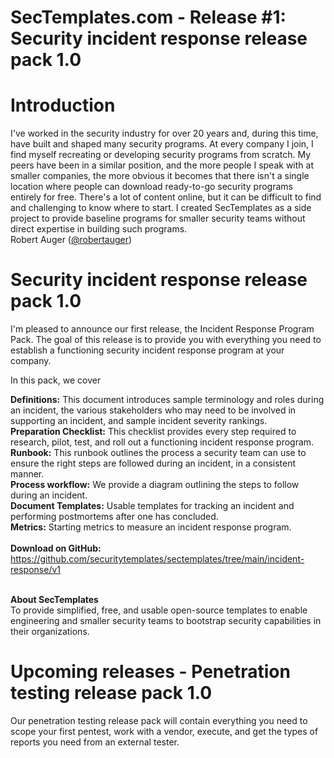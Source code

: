 # SecTemplates.com - Release  #1: Security incident response release pack 1.0

# Introduction 
I've worked in the security industry for over 20 years and, during this time, have built and shaped many security programs. At every company I join, I find myself recreating or developing security programs from scratch. My peers have been in a similar position, and the more people I speak with at smaller companies, the more obvious it becomes that there isn't a single location where people can download ready-to-go security programs entirely for free. There's a lot of content online, but it can be difficult to find and challenging to know where to start. I created SecTemplates as a side project to provide baseline programs for smaller security teams without direct expertise in building such programs.
<br>
Robert Auger (<a href="https://x.com/robertauger">@robertauger</a>)


# Security incident response release pack 1.0
I'm pleased to announce our first release, the Incident Response Program Pack. The goal of this release is to provide you with everything you need to establish a functioning security incident response program at your company.<br>

In this pack, we cover<br>

<b>Definitions:</b> This document introduces sample terminology and roles during an incident, the various stakeholders who may need to be involved in supporting an incident, and sample incident severity rankings.<br>
<b>Preparation Checklist:</b> This checklist provides every step required to research, pilot, test, and roll out a functioning incident response program.<br>
<b>Runbook:</b> This runbook outlines the process a security team can use to ensure the right steps are followed during an incident, in a consistent manner.<br>
<b>Process workflow:</b> We provide a diagram outlining the steps to follow during an incident.<br>
<b>Document Templates:</b> Usable templates for tracking an incident and performing postmortems after one has concluded.<br>
<b>Metrics:</b> Starting metrics to measure an incident response program.<br>
<br>
<b>Download on GitHub:</b><br>
https://github.com/securitytemplates/sectemplates/tree/main/incident-response/v1<br><br>

<b>About SecTemplates</b><br>
To provide simplified, free, and usable open-source templates to enable engineering and smaller security teams to bootstrap security capabilities in their organizations.<br>


# Upcoming releases - Penetration testing release pack 1.0
Our penetration testing release pack will contain everything you need to scope your first pentest, work with a vendor, execute, and get the types of reports you need from an external tester. 

